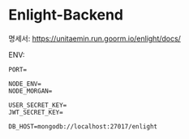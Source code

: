 # Enlight-Backend

명세서: https://unitaemin.run.goorm.io/enlight/docs/

ENV:

```
PORT=

NODE_ENV=
NODE_MORGAN=

USER_SECRET_KEY=
JWT_SECRET_KEY=

DB_HOST=mongodb://localhost:27017/enlight
```
